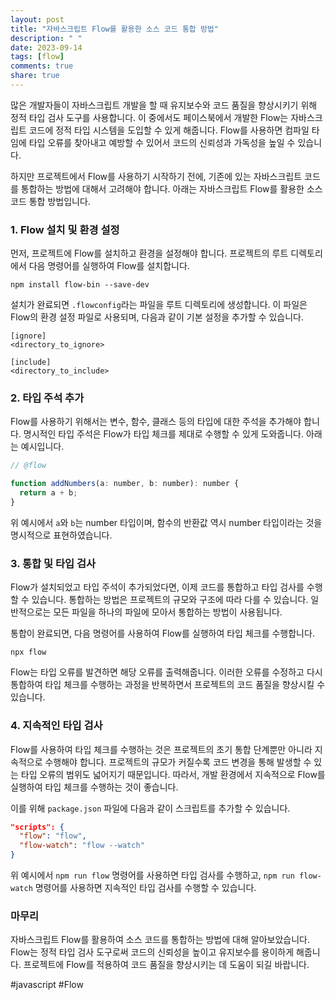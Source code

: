 ```yaml
---
layout: post
title: "자바스크립트 Flow를 활용한 소스 코드 통합 방법"
description: " "
date: 2023-09-14
tags: [flow]
comments: true
share: true
---
```


많은 개발자들이 자바스크립트 개발을 할 때 유지보수와 코드 품질을 향상시키기 위해 정적 타입 검사 도구를 사용합니다. 이 중에서도 페이스북에서 개발한 Flow는 자바스크립트 코드에 정적 타입 시스템을 도입할 수 있게 해줍니다. Flow를 사용하면 컴파일 타임에 타입 오류를 찾아내고 예방할 수 있어서 코드의 신뢰성과 가독성을 높일 수 있습니다.

하지만 프로젝트에서 Flow를 사용하기 시작하기 전에, 기존에 있는 자바스크립트 코드를 통합하는 방법에 대해서 고려해야 합니다. 아래는 자바스크립트 Flow를 활용한 소스 코드 통합 방법입니다.

### 1. Flow 설치 및 환경 설정

먼저, 프로젝트에 Flow를 설치하고 환경을 설정해야 합니다. 프로젝트의 루트 디렉토리에서 다음 명령어를 실행하여 Flow를 설치합니다.

```shell
npm install flow-bin --save-dev
```

설치가 완료되면 `.flowconfig`라는 파일을 루트 디렉토리에 생성합니다. 이 파일은 Flow의 환경 설정 파일로 사용되며, 다음과 같이 기본 설정을 추가할 수 있습니다.

```text
[ignore]
<directory_to_ignore>

[include]
<directory_to_include>
```

### 2. 타입 주석 추가

Flow를 사용하기 위해서는 변수, 함수, 클래스 등의 타입에 대한 주석을 추가해야 합니다. 명시적인 타입 주석은 Flow가 타입 체크를 제대로 수행할 수 있게 도와줍니다. 아래는 예시입니다.

```javascript
// @flow

function addNumbers(a: number, b: number): number {
  return a + b;
}
```

위 예시에서 `a`와 `b`는 number 타입이며, 함수의 반환값 역시 number 타입이라는 것을 명시적으로 표현하였습니다.

### 3. 통합 및 타입 검사

Flow가 설치되었고 타입 주석이 추가되었다면, 이제 코드를 통합하고 타입 검사를 수행할 수 있습니다. 통합하는 방법은 프로젝트의 규모와 구조에 따라 다를 수 있습니다. 일반적으로는 모든 파일을 하나의 파일에 모아서 통합하는 방법이 사용됩니다.

통합이 완료되면, 다음 명령어를 사용하여 Flow를 실행하여 타입 체크를 수행합니다.

```shell
npx flow
```

Flow는 타입 오류를 발견하면 해당 오류를 출력해줍니다. 이러한 오류를 수정하고 다시 통합하여 타입 체크를 수행하는 과정을 반복하면서 프로젝트의 코드 품질을 향상시킬 수 있습니다.

### 4. 지속적인 타입 검사

Flow를 사용하여 타입 체크를 수행하는 것은 프로젝트의 초기 통합 단계뿐만 아니라 지속적으로 수행해야 합니다. 프로젝트의 규모가 커질수록 코드 변경을 통해 발생할 수 있는 타입 오류의 범위도 넓어지기 때문입니다. 따라서, 개발 환경에서 지속적으로 Flow를 실행하여 타입 체크를 수행하는 것이 좋습니다.

이를 위해 `package.json` 파일에 다음과 같이 스크립트를 추가할 수 있습니다.

```json
"scripts": {
  "flow": "flow",
  "flow-watch": "flow --watch"
}
```

위 예시에서 `npm run flow` 명령어를 사용하면 타입 검사를 수행하고, `npm run flow-watch` 명령어를 사용하면 지속적인 타입 검사를 수행할 수 있습니다.

### 마무리

자바스크립트 Flow를 활용하여 소스 코드를 통합하는 방법에 대해 알아보았습니다. Flow는 정적 타입 검사 도구로써 코드의 신뢰성을 높이고 유지보수를 용이하게 해줍니다. 프로젝트에 Flow를 적용하여 코드 품질을 향상시키는 데 도움이 되길 바랍니다.

#javascript #Flow